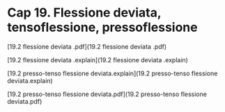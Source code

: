# Cap 19. Flessione deviata, tensoflessione, pressoflessione

 [19.2 flessione deviata .pdf](19.2 flessione deviata .pdf) 

 [19.2 flessione deviata .explain](19.2 flessione deviata .explain) 

 [19.2 presso-tenso flessione deviata.explain](19.2 presso-tenso flessione deviata.explain) 

 [19.2 presso-tenso flessione deviata.pdf](19.2 presso-tenso flessione deviata.pdf) 

